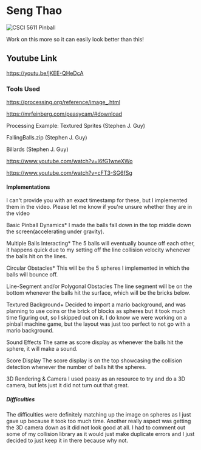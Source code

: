 
# Seng Thao
![CSCI 5611 Pinball](https://github.com/ProjectGen3sis/CSCI-5611/assets/86497061/ecf213ed-15bf-4e86-8160-721e34110c19)

Work on this more so it can easily look better than this!
## Youtube Link
https://youtu.be/jKEE-QHeDcA 
### Tools Used
https://processing.org/reference/image_.html 

https://mrfeinberg.com/peasycam/#download

Processing Example: Textured Sprites (Stephen J. Guy)

FallingBalls.zip (Stephen J. Guy)

Billards (Stephen J. Guy)

https://www.youtube.com/watch?v=I6fG1wneXWo

https://www.youtube.com/watch?v=cFT3-SG6fSg

#### Implementations
I can't provide you with an exact timestamp for these, but I implemented them in the video. Please let me know if you're unsure whether they are in the video

Basic	Pinball	Dynamics*
I made the balls fall down in the top middle down the screen(accelerating under gravity).


Multiple	Balls	Interacting*
The 5 balls will eventually bounce off each other, it happens quick due to my setting off the line collision velocity whenever the balls hit on the lines.

Circular	Obstacles*
This will be the 5 spheres I implemented in which the balls will bounce off.

Line-Segment	and/or	Polygonal	Obstacles
The line segment will be on the bottom whenever the balls hit the surface, which will be the bricks below.

Textured	Background+
Decided to import a mario background, and was planning to use coins or the brick of blocks as spheres but it took much time figuring out, so I skipped out on it.
I do know we were working on a pinball machine game, but the layout was just too perfect to not go with a mario background.

Sound	Effects
The same as score display as whenever the balls hit the sphere, it will make a sound.

Score	Display
The score display is on the top showcasing the collision detection whenever the number of balls hit the spheres. 

3D	Rendering &	Camera
I used peasy as an resource to try and do a 3D camera, but lets just it did not turn out that great.
##### Difficulties
The difficulties were definitely matching up the image on spheres as I just gave up because it took too much time. Another really aspect was getting the 3D camera down as it did not look
good at all. I had to comment out some of my collision library as  it would just make duplicate errors and I just decided to just keep it in there because why not.    




